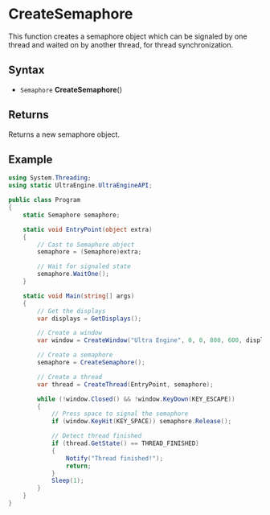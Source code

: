 # CreateSemaphore

This function creates a semaphore object which can be signaled by one thread and waited on by another thread, for thread synchronization.

## Syntax

- `Semaphore` **CreateSemaphore**()

## Returns

Returns a new semaphore object.

## Example

```csharp
using System.Threading;
using static UltraEngine.UltraEngineAPI;

public class Program
{
    static Semaphore semaphore;

    static void EntryPoint(object extra)
    {
        // Cast to Semaphore object
        semaphore = (Semaphore)extra;

        // Wait for signaled state
        semaphore.WaitOne();
    }

    static void Main(string[] args)
    {
        // Get the displays
        var displays = GetDisplays();

        // Create a window
        var window = CreateWindow("Ultra Engine", 0, 0, 800, 600, displays[0], WINDOW_CENTER | WINDOW_TITLEBAR);

        // Create a semaphore
        semaphore = CreateSemaphore();

        // Create a thread
        var thread = CreateThread(EntryPoint, semaphore);

        while (!window.Closed() && !window.KeyDown(KEY_ESCAPE))
        {
            // Press space to signal the semaphore
            if (window.KeyHit(KEY_SPACE)) semaphore.Release();

            // Detect thread finished
            if (thread.GetState() == THREAD_FINISHED)
            {
                Notify("Thread finished!");
                return;
            }
            Sleep(1);
        }
    }
}
```